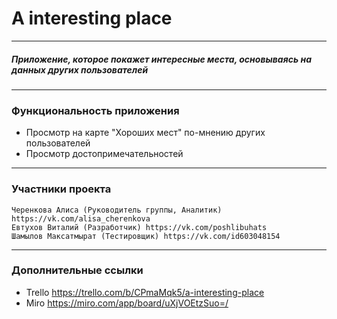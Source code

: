 # A interesting place
____
##### Приложение, которое покажет интересные места, основываясь на данных других пользователей
____
### Функциональность приложения 
- Просмотр на карте "Хороших мест" по-мнению других пользователей
- Просмотр достопримечательностей
____

### Участники проекта 
    Черенкова Алиса (Руководитель группы, Аналитик) https://vk.com/alisa_cherenkova
    Евтухов Виталий (Разработчик) https://vk.com/poshlibuhats
    Шамылов Максатмырат (Тестировщик) https://vk.com/id603048154
____

### Дополнительные ссылки
- Trello  https://trello.com/b/CPmaMqk5/a-interesting-place
- Miro  https://miro.com/app/board/uXjVOEtzSuo=/
